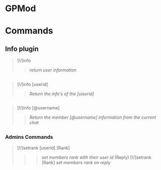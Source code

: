 # GPMod
# Commands 
## Info plugin
>[!/]info
>>_return user information_
##
>[!/]info [userid]
>>_Return the info's of the [uiserid]_
##
>[!/]info [@username]
>>_Return the member [@username] information from the current chat_
##
### Admins Commands
>[!/]setrank [userid] [Rank]
>>>_set members rank with their user id_
>(Reply) [!/]setrank [Rank]
>>>_set members rank on reply_
